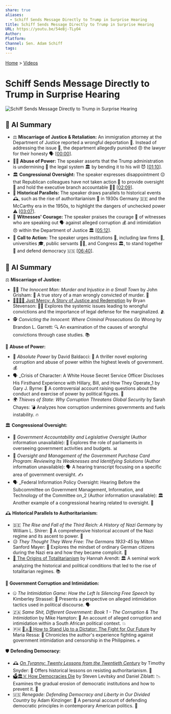 ```yaml
---
share: true
aliases:
  - Schiff Sends Message Directly to Trump in Surprise Hearing
title: Schiff Sends Message Directly to Trump in Surprise Hearing
URL: https://youtu.be/54eBj-TLyO4
Author: 
Platform: 
Channel: Sen. Adam Schiff
tags: 
---
```

[Home](../index.md) > [Videos](./index.md)  
# Schiff Sends Message Directly to Trump in Surprise Hearing  
![Schiff Sends Message Directly to Trump in Surprise Hearing](https://youtu.be/54eBj-TLyO4)  
  
## 🤖 AI Summary  
- ⚖️ **Miscarriage of Justice & Retaliation:** An immigration attorney at the Department of Justice reported a wrongful deportation 🚫. Instead of addressing the issue 🤔, the department allegedly punished 😠 the lawyer for their honesty 🗣️ \[[00:00](https://youtu.be/54eBj-TLyO4&t=0)].  
- 👨‍⚖️ **Abuse of Power:** The speaker asserts that the Trump administration is undermining 🚧 the legal system 🏛️ by bending it to his will 😈 \[[01:10](https://youtu.be/54eBj-TLyO4&t=70)].  
- 🏛️ **Congressional Oversight:** The speaker expresses disappointment 😔 that Republican colleagues have not taken action 🚫 to provide oversight 👀 and hold the executive branch accountable 🧑‍⚖️ \[[02:09](https://youtu.be/54eBj-TLyO4&t=129)].  
- 📜 **Historical Parallels:** The speaker draws parallels to historical events 🕰️, such as the rise of authoritarianism 👑 in 1930s Germany 🇩🇪 and the McCarthy era in the 1950s, to highlight the dangers of unchecked power ⚠️ \[[03:07](https://youtu.be/54eBj-TLyO4&t=187)].  
- 🦸 **Witnesses' Courage:** The speaker praises the courage 💖 of witnesses who are speaking out 🗣️ against alleged corruption 💰 and intimidation 😠 within the Department of Justice 🏛️ \[[05:12](https://youtu.be/54eBj-TLyO4&t=312)].  
- 📢 **Call to Action:** The speaker urges institutions 🏫, including law firms 🏢, universities 🎓, public servants 🧑‍💼, and Congress 🏛️, to stand together 🤝 and defend democracy 🇺🇸 \[[06:40](https://youtu.be/54eBj-TLyO4&t=400)].  
  
## 🤖 AI Summary  
⚖️ **Miscarriage of Justice:**  
- 👨‍⚖️ _The Innocent Man: Murder and Injustice in a Small Town_ by John Grisham: 📖 A true story of a man wrongly convicted of murder. 🚨  
- [🧑🏿‍⚖️🔄 Just Mercy: A Story of Justice and Redemption](../books/just-mercy-a-story-of-justice-and-redemption.md) by Bryan Stevenson: ✊🏾 Explores the systemic issues leading to wrongful convictions and the importance of legal defense for the marginalized. 🫂  
- 🕵️ _Convicting the Innocent: Where Criminal Prosecutions Go Wrong_ by Brandon L. Garrett: 🔍 An examination of the causes of wrongful convictions through case studies. 📚  
  
🚨 **Abuse of Power:**  
- 👑 _Absolute Power_ by David Baldacci: 🏢 A thriller novel exploring corruption and abuse of power within the highest levels of government. 💰  
- 🗣️ _Crisis of Character: A White House Secret Service Officer Discloses His Firsthand Experience with Hillary, Bill, and How They Operate_1 by Gary J. Byrne: 🙊 A controversial account raising questions about the conduct and exercise of power by political figures. 🤔  
- 🌍 _Thieves of State: Why Corruption Threatens Global Security_ by Sarah Chayes: 💣 Analyzes how corruption undermines governments and fuels instability. 🔥  
  
🏛️ **Congressional Oversight:**  
- 📝 _Government Accountability and Legislative Oversight_ (Author information unavailable): 🔎 Explores the role of parliaments in overseeing government activities and budgets. 📊  
- 🧾 _Oversight and Management of the Government Purchase Card Program: Reviewing Its Weaknesses and Identifying Solutions_ (Author information unavailable): 🗣️ A hearing transcript focusing on a specific area of government oversight. ✍️  
- 🗣️ _Federal Information Policy Oversight: Hearing Before the Subcommittee on Government Management, Information, and Technology of the Committee on_2 (Author information unavailable): 🏛️ Another example of a congressional hearing related to oversight. 🧐  
  
🕰️ **Historical Parallels to Authoritarianism:**  
- 🇩🇪 _The Rise and Fall of the Third Reich: A History of Nazi Germany_ by William L. Shirer: 📖 A comprehensive historical account of the Nazi regime and its ascent to power. 🚩  
- 😥 _They Thought They Were Free: The Germans 1933-45_ by Milton Sanford Mayer: 🧠 Explores the mindset of ordinary German citizens during the Nazi era and how they became complicit. 👤  
- [👹 The Origins of Totalitarianism](../books/the-origins-of-totalitarianism.md) by Hannah Arendt: 🏛️ A seminal work analyzing the historical and political conditions that led to the rise of totalitarian regimes. 📚  
  
🤫 **Government Corruption and Intimidation:**  
- 🤐 _The Intimidation Game: How the Left Is Silencing Free Speech_ by Kimberley Strassel: 🚫 Presents a perspective on alleged intimidation tactics used in political discourse. 🗣️  
- 🇿🇦 _Same Shit, Different Government: Book 1 - The Corruption & The Intimidation_ by Mike Hampton: 📜 An account of alleged corruption and intimidation within a South African political context. 💥  
- 🇵🇭 [👥⚔️👑 How to Stand Up to a Dictator: The Fight for Our Future](../books/how-to-stand-up-to-a-dictator.md) by Maria Ressa: 🎤 Chronicles the author's experience fighting against government intimidation and censorship in the Philippines. ✊  
  
🛡️ **Defending Democracy:**  
- 🕰️ _[On Tyranny: Twenty Lessons from the Twentieth Century](../books/on-tyranny.md)_ by Timothy Snyder: 📖 Offers historical lessons on resisting authoritarianism. 💪  
- [🗳️🏛️☠️ How Democracies Die](../books/how-democracies-die.md) by Steven Levitsky and Daniel Ziblatt: 📉 Examines the gradual erosion of democratic institutions and how to prevent it. 🚧  
- 🇺🇸 _Renegade: Defending Democracy and Liberty in Our Divided Country_ by Adam Kinzinger: 🗽 A personal account of defending democratic principles in contemporary American politics. 🤝  

